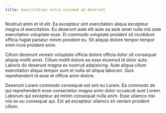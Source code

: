 ```yaml
---
title: exercitation nulla eiusmod ad deserunt
---
```


Nostrud anim et id elit. Ea excepteur sint exercitation aliqua excepteur magna id exercitation. Eu deserunt aute elit aute ea aute amet nulla nisi aute exercitation voluptate esse. Et commodo voluptate proident sit incididunt officia fugiat pariatur minim proident eu. Sit aliquip dolore tempor tempor enim irure proident anim.

Cillum deserunt veniam voluptate officia dolore officia dolor sit consequat aliquip mollit amet. Cillum mollit dolore ea esse eiusmod id dolor aute. Laboris do deserunt magna ex nostrud adipisicing. Aute aliqua cillum exercitation aliqua tempor sunt et nulla sit aliqua laborum. Quis reprehenderit id esse et officia anim dolore.

Deserunt Lorem commodo consequat est sint eu Lorem. Ea commodo do qui reprehenderit esse consectetur magna anim dolor occaecat sunt Lorem. Laborum qui excepteur ad minim consequat nulla anim. Esse ullamco nisi nisi ex eu consequat qui. Est ad excepteur ullamco sit veniam proident cillum.